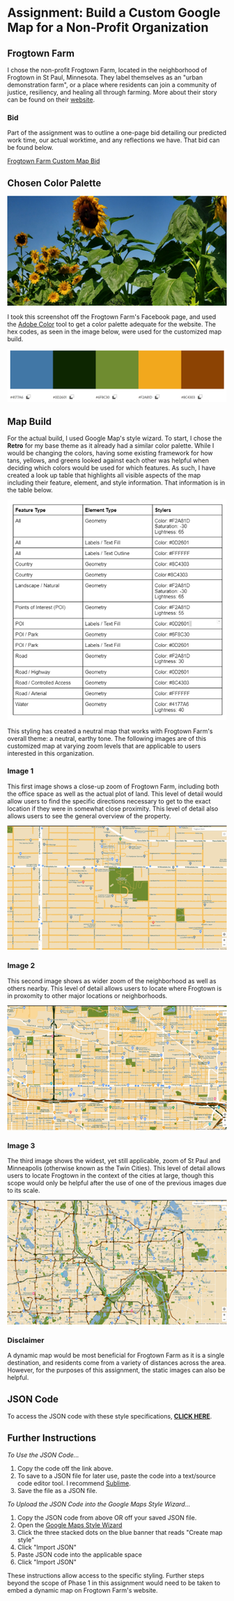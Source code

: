 # Assignment: Build a Custom Google Map for a Non-Profit Organization

## Frogtown Farm
I chose the non-profit Frogtown Farm, located in the neighborhood of Frogtown in St Paul, Minnesota. They label themselves as an "urban demonstration farm", or a place where residents can join a community of justice, resiliency, and healing all through farming. More about their story can be found on their [website](https://www.frogtownfarm.org/our-story).

### Bid
Part of the assignment was to outline a one-page bid detailing our predicted work time, our actual worktime, and any reflections we have. That bid can be found below.

[Frogtown Farm Custom Map Bid](https://docs.google.com/document/d/12V-mAftlSnxJYfZbM_uPSWTB29vFRJ-qKqLHoqfiCWE/edit?usp=sharing)

## Chosen Color Palette 
![Frogtown Farm Screenshot, an image with multiple sunflowers](/Capture.PNG)

I took this screenshot off the Frogtown Farm's Facebook page, and used the [Adobe Color](https://color.adobe.com/create/image) tool to get a color palette adequate for the website. The hex codes, as seen in the image below, were used for the customized map build.

![Frogtown Farm Color Palette](/Colors.PNG)

## Map Build
For the actual build, I used Google Map's style wizard. To start, I chose the **Retro** for my base theme as it already had a similar color palette. While I would be changing the colors, having some existing framework for how tans, yellows, and greens looked against each other was helpful when deciding which colors would be used for which features. As such, I have created a look up table that highlights all visible aspects of the map including their feature, element, and style information. That information is in the table below.

![Look Up Table](/LookUp.PNG)

This styling has created a neutral map that works with Frogtown Farm's overall theme: a neutral, earthy tone. The following images are of this customized map at varying zoom levels that are applicable to users interested in this organization.

### Image 1
This first image shows a close-up zoom of Frogtown Farm, including both the office space as well as the actual plot of land. This level of detail would allow users to find the specific directions necessary to get to the exact location if they were in somewhat close proximity. This level of detail also allows users to see the general overview of the property.

![First Image](/Frog1.PNG)

### Image 2
This second image shows as wider zoom of the neighborhood as well as others nearby. This level of detail allows users to locate where Frogtown is in proxomity to other major locations or neighborhoods. 

![Second Image](/Frog2.PNG)

### Image 3
The third image shows the widest, yet still applicable, zoom of St Paul and Minneapolis (otherwise known as the Twin Cities). This level of detail allows users to locate Frogtown in the context of the cities at large, though this scope would only be helpful after the use of one of the previous images due to its scale. 

![Third Image](/Frog3.PNG)

### Disclaimer
A dynamic map would be most beneficial for Frogtown Farm as it is a single destination, and residents come from a variety of distances across the area. However, for the purposes of this assignment, the static images can also be helpful. 

## JSON Code
To access the JSON code with these style specifications, **[CLICK HERE](/FrogtownCustomMap.json)**.

## Further Instructions

*To Use the JSON Code...*
1. Copy the code off the link above.
2. To save to a JSON file for later use, paste the code into a text/source code editor tool. I recommend [Sublime](https://www.sublimetext.com/).
3. Save the file as a JSON file.

*To Upload the JSON Code into the Google Maps Style Wizard...*
1. Copy the JSON code from above OR off your saved JSON file.
2. Open the [Google Maps Style Wizard](https://mapstyle.withgoogle.com/)
3. Click the three stacked dots on the blue banner that reads "Create map style"
4. Click "Import JSON"
5. Paste JSON code into the applicable space
6. Click "Import JSON"

These instructions allow access to the specific styling. Further steps beyond the scope of Phase 1 in this assignment would need to be taken to embed a dynamic map on Frogtown Farm's website.
